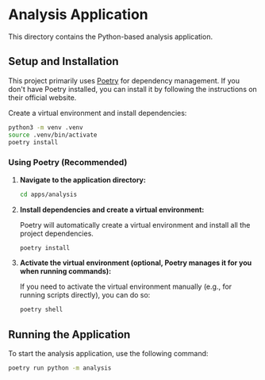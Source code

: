 # Analysis Application

This directory contains the Python-based analysis application.

## Setup and Installation

This project primarily uses [Poetry](https://python-poetry.org/) for dependency management. If you don't have Poetry installed, you can install it by following the instructions on their official website.

Create a virtual environment and install dependencies:

```bash
python3 -m venv .venv
source .venv/bin/activate
poetry install
```

### Using Poetry (Recommended)

1.  **Navigate to the application directory:**

    ```bash
    cd apps/analysis
    ```

2.  **Install dependencies and create a virtual environment:**

    Poetry will automatically create a virtual environment and install all the project dependencies.

    ```bash
    poetry install
    ```

3.  **Activate the virtual environment (optional, Poetry manages it for you when running commands):**

    If you need to activate the virtual environment manually (e.g., for running scripts directly), you can do so:

    ```bash
    poetry shell
    ```

## Running the Application

To start the analysis application, use the following command:

```bash
poetry run python -m analysis
```
